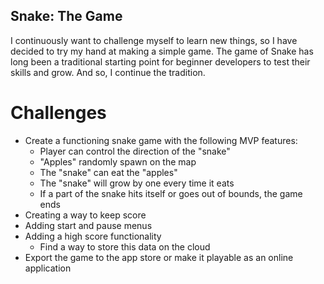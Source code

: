## Snake: The Game

I continuously want to challenge myself to learn new things, so I have decided to try my hand at making a simple game. The game of Snake has long been a traditional starting point for beginner developers to test their skills and grow. And so, I continue the tradition.

# Challenges

* Create a functioning snake game with the following MVP features:
    * Player can control the direction of the "snake"
    * "Apples" randomly spawn on the map
    * The "snake" can eat the "apples"
    * The "snake" will grow by one every time it eats
    * If a part of the snake hits itself or goes out of bounds, the game ends
* Creating a way to keep score
* Adding start and pause menus
* Adding a high score functionality
    * Find a way to store this data on the cloud
* Export the game to the app store or make it playable as an online application